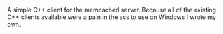 A simple C++ client for the memcached server. Because all of the existing C++ clients available were a pain in the ass to use on Windows I wrote my own.
